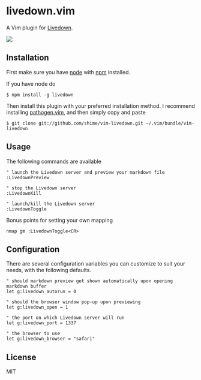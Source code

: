 # livedown.vim

A Vim plugin for [Livedown](https://github.com/shime/livedown).

![](https://twobucks.co/assets/livedown.gif)

## Installation

First make sure you have [node](http://nodejs.org/) with [npm](https://www.npmjs.org/) installed. 

If you have node do

    $ npm install -g livedown

Then install this plugin with your preferred installation method. I recommend installing [pathogen.vim](https://github.com/tpope/vim-pathogen), and then simply copy and paste

    $ git clone git://github.com/shime/vim-livedown.git ~/.vim/bundle/vim-livedown

## Usage

The following commands are available

```vimscript
" launch the Livedown server and preview your markdown file
:LivedownPreview

" stop the Livedown server
:LivedownKill

" launch/kill the Livedown server
:LivedownToggle
```

Bonus points for setting your own mapping

```vimscript
nmap gm :LivedownToggle<CR>
```

## Configuration

There are several configuration variables you can customize to suit your needs, with the following defaults.

```vimscript
" should markdown preview get shown automatically upon opening markdown buffer
let g:livedown_autorun = 0

" should the browser window pop-up upon previewing
let g:livedown_open = 1 

" the port on which Livedown server will run
let g:livedown_port = 1337

" the browser to use
let g:livedown_browser = "safari"
```

## License

MIT
